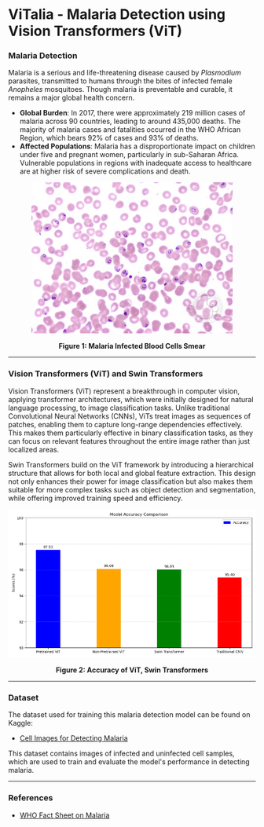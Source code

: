 # ViTalia - Malaria Detection using Vision Transformers (ViT)

### Malaria Detection

Malaria is a serious and life-threatening disease caused by *Plasmodium* parasites, transmitted to humans through the bites of infected female *Anopheles* mosquitoes. Though malaria is preventable and curable, it remains a major global health concern.

- **Global Burden**: In 2017, there were approximately 219 million cases of malaria across 90 countries, leading to around 435,000 deaths. The majority of malaria cases and fatalities occurred in the WHO African Region, which bears 92% of cases and 93% of deaths.
- **Affected Populations**: Malaria has a disproportionate impact on children under five and pregnant women, particularly in sub-Saharan Africa. Vulnerable populations in regions with inadequate access to healthcare are at higher risk of severe complications and death.

<div align="center">
    <img src="malaria.jpeg" alt="Malaria" />
    <p><strong>Figure 1: Malaria Infected Blood Cells Smear</strong></p>
</div>

--------------------------------------------------------------------------------------

### Vision Transformers (ViT) and Swin Transformers

Vision Transformers (ViT) represent a breakthrough in computer vision, applying transformer architectures, which were initially designed for natural language processing, to image classification tasks. Unlike traditional Convolutional Neural Networks (CNNs), ViTs treat images as sequences of patches, enabling them to capture long-range dependencies effectively. This makes them particularly effective in binary classification tasks, as they can focus on relevant features throughout the entire image rather than just localized areas.

Swin Transformers build on the ViT framework by introducing a hierarchical structure that allows for both local and global feature extraction. This design not only enhances their power for image classification but also makes them suitable for more complex tasks such as object detection and segmentation, while offering improved training speed and efficiency.

<div align="center">
    <img src="Figure_1.png" alt="Figure 1" />
    <p><strong>Figure 2: Accuracy of ViT, Swin Transformers</strong></p>
</div>

--------------------------------------------------------------------------------------

### Dataset

The dataset used for training this malaria detection model can be found on Kaggle:
- [Cell Images for Detecting Malaria](https://www.kaggle.com/datasets/iarunava/cell-images-for-detecting-malaria)

This dataset contains images of infected and uninfected cell samples, which are used to train and evaluate the model's performance in detecting malaria.

----------------------------------------------------------------------------------

### References

- [WHO Fact Sheet on Malaria](https://www.who.int/news-room/fact-sheets/detail/malaria)

